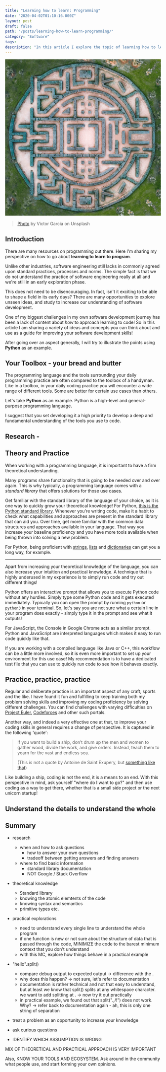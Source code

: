 ```yaml
---
title: "Learning how to learn: Programming"
date: "2020-04-02T01:10:16.000Z"
layout: post
draft: false
path: "/posts/learning-how-to-learn-programming/"
category: "Software"
tags:
description: "In this article I explore the topic of learning how to learn programming."
---
```


![Maze](maze.jpg)

> [Photo](https://unsplash.com/photos/_qXjdWm8YEo) by Victor Garcia on Unsplash

## Introduction

There are many resources on programming out there. Here I'm sharing my perspective on how to go about **learning to learn to program**.

Unlike other industries, software engineering still lacks in commonly agreed upon standard practices, processes and norms. The simple fact is that we do not understand the practice of software engineering really at all and we're still in an early exploration phase.

This does not need to be disencouraging. In fact, isn't it exciting to be able to shape a field in its early days? There are many opportunities to explore unseen ideas, and study to increase our understanding of software development.

One of my biggest challenges in my own software development journey has been a lack of content about _how_ to approach learning to code!
So in this article I am sharing a variety of ideas and concepts you can think about and use as a guide for improving your software development skills!

After going over an aspect generally, I will try to illustrate the points using **Python** as an example.

## Your Toolbox - your bread and butter

The programming language and the tools surrounding your daily programming practice are often compared to the toolbox of a handyman.
Like in a toolbox, in your daily coding practice you will encounter a wide range of different tools. Some are better for certain use cases than others.

Let's take **Python** as an example. Python is a high-level and general-purpose programming language.

I suggest that you set developing it a high priority to develop a deep and fundamental understanding of the tools you use to code.

## Research - 

## Theory and Practice

When working with a programming language, it is important to have a firm theoretical understanding.

Many programs share functionality that is going to be needed over and over again. This is why typically, a programming language comes with a _standard library_ that offers solutions for those use cases. 

Get familiar with the standard library of the language of your choice, as it is one way to quickly grow your theoretical knowledge! For Python, [this is the Python standard library](https://docs.python.org/3/library/). Whenever you're writing code, make it a habit to check what capabilities and approaches are present in the standard library that can aid you. Over time, get more familiar with the common data structures and approaches available in your language. That way you increase your baseline proficiency and you have more tools available when being thrown into solving a new problem. 

For Python, being proficient with [strings](https://docs.python.org/3/library/string.html), [lists](https://docs.python.org/3/library/stdtypes.html#list) and [dictionaries](https://docs.python.org/3/library/stdtypes.html#mapping-types-dict) can get you a long way, for example.

---

Apart from increasing your theoretical knowledge of the language, you can also increase your intuition and practical knowledge. A technique that is highly underused in my experience is to simply run code and try out different things!

Python offers an interactive prompt that allows you to execute Python code without any hurdles. Simply type some Python code and it gets executed immediately. Typically you can open the prompt by running `python` or `python3` in your terminal. So, let's say you are not sure what a certain line in your program does exactly - simply type it in the prompt and see what it outputs!

For JavaScript, the Console in Google Chrome acts as a similar prompt. Python and JavaScript are interpreted languages which makes it easy to run code quickly like that.

If you are working with a compiled language like Java or C++, this workflow can be a little more involved, so it is even more important to set up your environment for this use case! My recommendation is to have a dedicated test file that you can use to quickly run code to see how it behaves exactly.

## Practice, practice, practice

Regular and deliberate practice is an important aspect of any craft, sports and the like. I have found it fun and fulfilling to keep training both my problem solving skills and improving my coding proficiency by solving different challenges. You can find challenges with varying difficulties on [Project Euler](https://projecteuler.net/), [Codeforces](https://codeforces.com/problemset) and other such portals.

Another way, and indeed a very effective one at that, to improve your coding skills in general requires a change of perspective. It is captured in the following 'quote':

> If you want to build a ship, don’t drum up the men and women to gather wood, divide the work, and give orders. Instead, teach them to yearn for the vast and endless sea.
>
> (This is not a quote by Antoine de Saint Exupery, but [something like that](https://quoteinvestigator.com/2015/08/25/sea/))

Like building a ship, coding is not the end, it is a means to an end. With this perspective in mind, ask yourself "where do I want to go?" and then use coding as a way to get there, whether that is a small side project or the next unicorn startup!

## Understand the details to understand the whole



## Summary

* research
  * when and how to ask questions
    * how to answer your own questions
    * tradeoff between getting answers and finding answers
  * where to find basic information
    * standard library documentation
    * NOT Google / Stack Overflow
* theoretical knowledge
  * Standard library
  * knowing the atomic elemtents of the code
  * knowing syntax and semantics
  * primitive types etc.
* practical explorations
  * need to understand every single line to understand the whole program
  * if one function is new or not sure about the structure of data that is passed through the code, MINIMIZE the code to the barest minimum context that you don't understand
  * with this MC, explore how things behave in a practical example



* "hello".split()
  * compare debug output to expected output -> difference with the .
  * why does this happen? -> not sure, let's refer to documentation
  * documentation is rather technical and not that easy to understand, but at least we know that split() splits at any whitespace character. we want to add splitting at . -> now try it out practically
  * in practical example, we found out that split(".,/!") does not work. Why? -> refer back to documentation again - ah, this is only one string of separation
* treat a problem as an opportunity to increase your knowledge
* ask curious questions
* IDENTIFY WHICH ASSUMPTION IS WRONG

MIX OF THEORETICAL AND PRACTICAL APPROACH IS VERY IMPORTANT

Also, KNOW YOUR TOOLS AND ECOSYSTEM. Ask around in the community what people use, and start forming your own opinions.